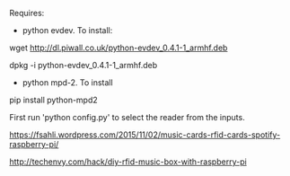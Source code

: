 Requires:
- python evdev. To install:

wget http://dl.piwall.co.uk/python-evdev_0.4.1-1_armhf.deb

dpkg -i python-evdev_0.4.1-1_armhf.deb 

- python mpd-2. To install

pip install python-mpd2

First run 'python config.py' to select the reader from the inputs.


https://fsahli.wordpress.com/2015/11/02/music-cards-rfid-cards-spotify-raspberry-pi/

http://techenvy.com/hack/diy-rfid-music-box-with-raspberry-pi

